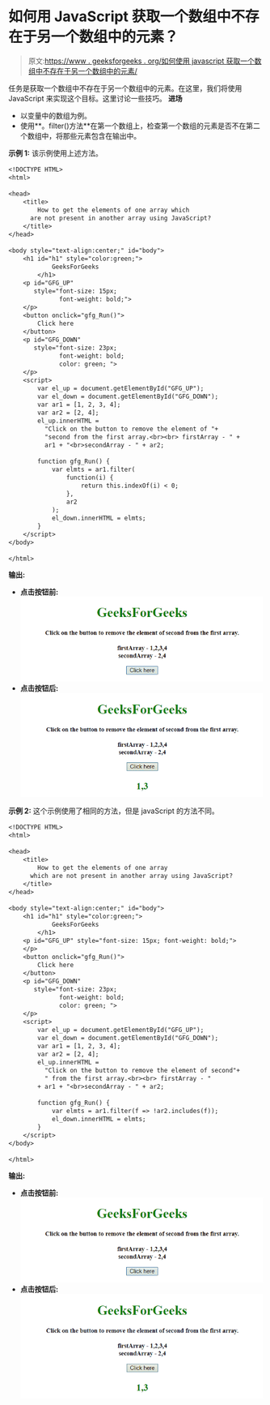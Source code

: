 # 如何用 JavaScript 获取一个数组中不存在于另一个数组中的元素？

> 原文:[https://www . geeksforgeeks . org/如何使用 javascript 获取一个数组中不存在于另一个数组中的元素/](https://www.geeksforgeeks.org/how-to-get-the-elements-of-one-array-which-are-not-present-in-another-array-using-javascript/)

任务是获取一个数组中不存在于另一个数组中的元素。在这里，我们将使用 JavaScript 来实现这个目标。这里讨论一些技巧。
**进场**

*   以变量中的数组为例。
*   使用**。filter()方法**在第一个数组上，检查第一个数组的元素是否不在第二个数组中，将那些元素包含在输出中。

**示例 1:** 该示例使用上述方法。

```
<!DOCTYPE HTML>
<html>

<head>
    <title>
        How to get the elements of one array which 
      are not present in another array using JavaScript?
    </title>
</head>

<body style="text-align:center;" id="body">
    <h1 id="h1" style="color:green;">  
            GeeksForGeeks  
        </h1>
    <p id="GFG_UP" 
       style="font-size: 15px; 
              font-weight: bold;">
    </p>
    <button onclick="gfg_Run()">
        Click here
    </button>
    <p id="GFG_DOWN" 
       style="font-size: 23px;
              font-weight: bold;
              color: green; ">
    </p>
    <script>
        var el_up = document.getElementById("GFG_UP");
        var el_down = document.getElementById("GFG_DOWN");
        var ar1 = [1, 2, 3, 4];
        var ar2 = [2, 4];
        el_up.innerHTML = 
          "Click on the button to remove the element of "+
          "second from the first array.<br><br> firstArray - " + 
          ar1 + "<br>secondArray - " + ar2;

        function gfg_Run() {
            var elmts = ar1.filter(
                function(i) {
                    return this.indexOf(i) < 0;
                },
                ar2
            );
            el_down.innerHTML = elmts;
        }
    </script>
</body>

</html>
```

**输出:**

*   **点击按钮前:**
    ![](img/76dcb69cd3c7fe88b7abc2a864210842.png)
*   **点击按钮后:**
    ![](img/6fe451dff147313c13f6b7cd10e4891c.png)

**示例 2:** 这个示例使用了相同的方法，但是 javaScript 的方法不同。

```
<!DOCTYPE HTML>
<html>

<head>
    <title>
        How to get the elements of one array 
      which are not present in another array using JavaScript?
    </title>
</head>

<body style="text-align:center;" id="body">
    <h1 id="h1" style="color:green;">  
            GeeksForGeeks  
        </h1>
    <p id="GFG_UP" style="font-size: 15px; font-weight: bold;">
    </p>
    <button onclick="gfg_Run()">
        Click here
    </button>
    <p id="GFG_DOWN" 
       style="font-size: 23px;
              font-weight: bold;
              color: green; ">
    </p>
    <script>
        var el_up = document.getElementById("GFG_UP");
        var el_down = document.getElementById("GFG_DOWN");
        var ar1 = [1, 2, 3, 4];
        var ar2 = [2, 4];
        el_up.innerHTML = 
          "Click on the button to remove the element of second"+
          " from the first array.<br><br> firstArray - " 
        + ar1 + "<br>secondArray - " + ar2;

        function gfg_Run() {
            var elmts = ar1.filter(f => !ar2.includes(f));
            el_down.innerHTML = elmts;
        }
    </script>
</body>

</html>
```

**输出:**

*   **点击按钮前:**
    ![](img/76dcb69cd3c7fe88b7abc2a864210842.png)
*   **点击按钮后:**
    ![](img/6fe451dff147313c13f6b7cd10e4891c.png)